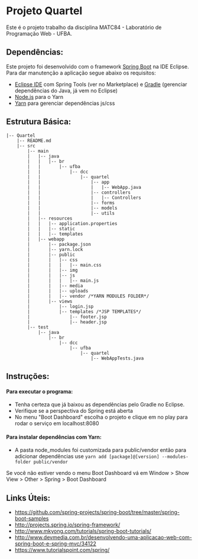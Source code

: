 # Projeto Quartel

Este é o projeto trabalho da disciplina MATC84 - Laboratório de Programação Web - UFBA.

## Dependências:

Este projeto foi desenvolvido com o framework [Spring Boot](http://projects.spring.io/spring-boot/) na IDE Eclipse. Para dar manutenção a aplicação segue abaixo os requisitos:

 - [Eclipse IDE](http://www.eclipse.org/downloads/) com Spring Tools (ver no Marketplace) e [Gradle](https://gradle.org/) (gerenciar dependências do Java, já vem no Eclipse)
 - [Node.js](https://nodejs.org/en/) para o Yarn
 - [Yarn](https://www.npmjs.com/package/yarn) para gerenciar dependências js/css

## Estrutura Básica:

```
|-- Quartel
    |-- README.md
    |-- src
        |-- main
        |   |-- java
        |   |   |-- br
        |   |       |-- ufba
        |   |           |-- dcc
        |   |               |-- quartel
        |   |                   |-- app
        |   |                   |   |-- WebApp.java
        |   |                   |-- controllers
        |   |                   |   |-- Controllers
        |   |                   |-- forms
        |   |                   |-- models
        |   |                   |-- utils
        |   |-- resources
        |   |   |-- application.properties
        |   |   |-- static
        |   |   |-- templates
        |   |-- webapp
        |       |-- package.json
        |       |-- yarn.lock
        |       |-- public
        |       |   |-- css
        |       |   |   |-- main.css
        |       |   |-- img
        |       |   |-- js
        |       |   |   |-- main.js
        |       |   |-- media
        |       |   |-- uploads
        |       |   |-- vendor /*YARN MODULES FOLDER*/
        |       |-- views
        |           |-- login.jsp
        |           |-- templates /*JSP TEMPLATES*/
        |               |-- footer.jsp
        |               |-- header.jsp
        |-- test
            |-- java
                |-- br
                    |-- dcc
                        |-- ufba
                            |-- quartel
                                |-- WebAppTests.java

```

## Instruções:

#### Para executar o programa: 
 - Tenha certeza que já baixou as dependências pelo Gradle no Eclipse. 
 - Verifique se a perspectiva do Spring está aberta
 - No menu "Boot Dashboard" escolha o projeto e clique em no play para rodar o serviço em localhost:8080

#### Para instalar dependências com Yarn:
 - A pasta node_modules foi customizada para public/vendor então para adicionar dependências use `yarn add [package]@[version] --modules-folder public/vendor`

Se você não estiver vendo o menu Boot Dashboard vá em Window > Show View > Other > Spring > Boot Dashboard

## Links Úteis:

 - https://github.com/spring-projects/spring-boot/tree/master/spring-boot-samples
 - http://projects.spring.io/spring-framework/
 - http://www.mkyong.com/tutorials/spring-boot-tutorials/
 - http://www.devmedia.com.br/desenvolvendo-uma-aplicacao-web-com-spring-boot-e-spring-mvc/34122
 - https://www.tutorialspoint.com/spring/
